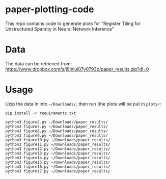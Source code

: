 # paper-plotting-code
This repo contains code to generate plots for "Register Tiling for Unstructured Sparsity in Neural Network Inference"


# Data
The data can be retrieved from: https://www.dropbox.com/s/j9inlul07y0793b/paper_results.zip?dl=0

# Usage

Uzip the data in into `~/Downloads/`, then run (the plots will be put in `plots/`:
```
pip install -r requirements.txt

python3 figure2.py ~/Downloads/paper_results/
python3 figure7.py ~/Downloads/paper_results/
python3 figure8.py ~/Downloads/paper_results/
python3 figure9.py ~/Downloads/paper_results/
python3 figure10.py ~/Downloads/paper_results/
python3 figure11.py ~/Downloads/paper_results/
python3 figure12.py ~/Downloads/paper_results/
python3 figure13.py ~/Downloads/paper_results/
python3 figure14.py ~/Downloads/paper_results/
python3 figure15.py ~/Downloads/paper_results/
python3 figure16.py ~/Downloads/paper_results/
python3 figure17.py ~/Downloads/paper_results/
```
